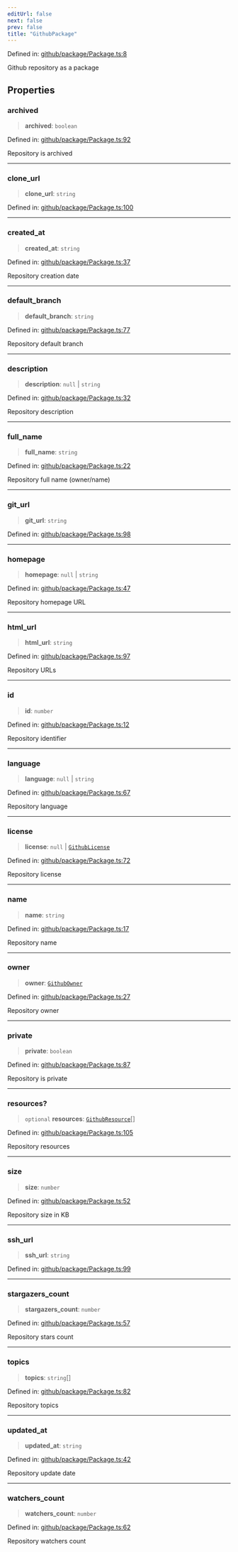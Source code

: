 ```yaml
---
editUrl: false
next: false
prev: false
title: "GithubPackage"
---
```


Defined in: [github/package/Package.ts:8](https://github.com/datisthq/dpkit/blob/5891634de8175d14853313e208ffbae144fd78eb/github/package/Package.ts#L8)

Github repository as a package

## Properties

### archived

> **archived**: `boolean`

Defined in: [github/package/Package.ts:92](https://github.com/datisthq/dpkit/blob/5891634de8175d14853313e208ffbae144fd78eb/github/package/Package.ts#L92)

Repository is archived

***

### clone\_url

> **clone\_url**: `string`

Defined in: [github/package/Package.ts:100](https://github.com/datisthq/dpkit/blob/5891634de8175d14853313e208ffbae144fd78eb/github/package/Package.ts#L100)

***

### created\_at

> **created\_at**: `string`

Defined in: [github/package/Package.ts:37](https://github.com/datisthq/dpkit/blob/5891634de8175d14853313e208ffbae144fd78eb/github/package/Package.ts#L37)

Repository creation date

***

### default\_branch

> **default\_branch**: `string`

Defined in: [github/package/Package.ts:77](https://github.com/datisthq/dpkit/blob/5891634de8175d14853313e208ffbae144fd78eb/github/package/Package.ts#L77)

Repository default branch

***

### description

> **description**: `null` \| `string`

Defined in: [github/package/Package.ts:32](https://github.com/datisthq/dpkit/blob/5891634de8175d14853313e208ffbae144fd78eb/github/package/Package.ts#L32)

Repository description

***

### full\_name

> **full\_name**: `string`

Defined in: [github/package/Package.ts:22](https://github.com/datisthq/dpkit/blob/5891634de8175d14853313e208ffbae144fd78eb/github/package/Package.ts#L22)

Repository full name (owner/name)

***

### git\_url

> **git\_url**: `string`

Defined in: [github/package/Package.ts:98](https://github.com/datisthq/dpkit/blob/5891634de8175d14853313e208ffbae144fd78eb/github/package/Package.ts#L98)

***

### homepage

> **homepage**: `null` \| `string`

Defined in: [github/package/Package.ts:47](https://github.com/datisthq/dpkit/blob/5891634de8175d14853313e208ffbae144fd78eb/github/package/Package.ts#L47)

Repository homepage URL

***

### html\_url

> **html\_url**: `string`

Defined in: [github/package/Package.ts:97](https://github.com/datisthq/dpkit/blob/5891634de8175d14853313e208ffbae144fd78eb/github/package/Package.ts#L97)

Repository URLs

***

### id

> **id**: `number`

Defined in: [github/package/Package.ts:12](https://github.com/datisthq/dpkit/blob/5891634de8175d14853313e208ffbae144fd78eb/github/package/Package.ts#L12)

Repository identifier

***

### language

> **language**: `null` \| `string`

Defined in: [github/package/Package.ts:67](https://github.com/datisthq/dpkit/blob/5891634de8175d14853313e208ffbae144fd78eb/github/package/Package.ts#L67)

Repository language

***

### license

> **license**: `null` \| [`GithubLicense`](/reference/_dpkit/github/githublicense/)

Defined in: [github/package/Package.ts:72](https://github.com/datisthq/dpkit/blob/5891634de8175d14853313e208ffbae144fd78eb/github/package/Package.ts#L72)

Repository license

***

### name

> **name**: `string`

Defined in: [github/package/Package.ts:17](https://github.com/datisthq/dpkit/blob/5891634de8175d14853313e208ffbae144fd78eb/github/package/Package.ts#L17)

Repository name

***

### owner

> **owner**: [`GithubOwner`](/reference/_dpkit/github/githubowner/)

Defined in: [github/package/Package.ts:27](https://github.com/datisthq/dpkit/blob/5891634de8175d14853313e208ffbae144fd78eb/github/package/Package.ts#L27)

Repository owner

***

### private

> **private**: `boolean`

Defined in: [github/package/Package.ts:87](https://github.com/datisthq/dpkit/blob/5891634de8175d14853313e208ffbae144fd78eb/github/package/Package.ts#L87)

Repository is private

***

### resources?

> `optional` **resources**: [`GithubResource`](/reference/_dpkit/github/githubresource/)[]

Defined in: [github/package/Package.ts:105](https://github.com/datisthq/dpkit/blob/5891634de8175d14853313e208ffbae144fd78eb/github/package/Package.ts#L105)

Repository resources

***

### size

> **size**: `number`

Defined in: [github/package/Package.ts:52](https://github.com/datisthq/dpkit/blob/5891634de8175d14853313e208ffbae144fd78eb/github/package/Package.ts#L52)

Repository size in KB

***

### ssh\_url

> **ssh\_url**: `string`

Defined in: [github/package/Package.ts:99](https://github.com/datisthq/dpkit/blob/5891634de8175d14853313e208ffbae144fd78eb/github/package/Package.ts#L99)

***

### stargazers\_count

> **stargazers\_count**: `number`

Defined in: [github/package/Package.ts:57](https://github.com/datisthq/dpkit/blob/5891634de8175d14853313e208ffbae144fd78eb/github/package/Package.ts#L57)

Repository stars count

***

### topics

> **topics**: `string`[]

Defined in: [github/package/Package.ts:82](https://github.com/datisthq/dpkit/blob/5891634de8175d14853313e208ffbae144fd78eb/github/package/Package.ts#L82)

Repository topics

***

### updated\_at

> **updated\_at**: `string`

Defined in: [github/package/Package.ts:42](https://github.com/datisthq/dpkit/blob/5891634de8175d14853313e208ffbae144fd78eb/github/package/Package.ts#L42)

Repository update date

***

### watchers\_count

> **watchers\_count**: `number`

Defined in: [github/package/Package.ts:62](https://github.com/datisthq/dpkit/blob/5891634de8175d14853313e208ffbae144fd78eb/github/package/Package.ts#L62)

Repository watchers count
